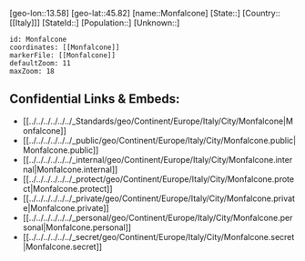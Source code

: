 ﻿---
location: [45.82,13.58]
mapzoom: [7,12] 
mapmarker: city 
type: City
tags:
- geo/City


SpocWebEntityId: 32553
isDeleted: false
confidential: public

---
[geo-lon::13.58]
[geo-lat::45.82]
[name::Monfalcone]
[State::]
[Country::[[Italy]]]
[StateId::]
[Population::]
[Unknown::]


```leaflet
id: Monfalcone
coordinates: [[Monfalcone]]
markerFile: [[Monfalcone]]
defaultZoom: 11 
maxZoom: 18
```


## Confidential Links & Embeds: 
- [[../../../../../../_Standards/geo/Continent/Europe/Italy/City/Monfalcone|Monfalcone]] 
- [[../../../../../../_public/geo/Continent/Europe/Italy/City/Monfalcone.public|Monfalcone.public]] 
- [[../../../../../../_internal/geo/Continent/Europe/Italy/City/Monfalcone.internal|Monfalcone.internal]] 
- [[../../../../../../_protect/geo/Continent/Europe/Italy/City/Monfalcone.protect|Monfalcone.protect]] 
- [[../../../../../../_private/geo/Continent/Europe/Italy/City/Monfalcone.private|Monfalcone.private]] 
- [[../../../../../../_personal/geo/Continent/Europe/Italy/City/Monfalcone.personal|Monfalcone.personal]] 
- [[../../../../../../_secret/geo/Continent/Europe/Italy/City/Monfalcone.secret|Monfalcone.secret]] 
